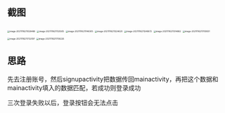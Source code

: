 ## 截图

<img src="https://gitee.com/lnm011223/lnm011223-picture/raw/master/uPic/image-20211116211028488.png" alt="image-20211116211028488" style="zoom:33%;" />



<img src="https://gitee.com/lnm011223/lnm011223-picture/raw/master/uPic/image-20211116211125505.png" alt="image-20211116211125505" style="zoom:33%;" />

<img src="https://gitee.com/lnm011223/lnm011223-picture/raw/master/uPic/image-20211116211148305.png" alt="image-20211116211148305" style="zoom:33%;" />

<img src="https://gitee.com/lnm011223/lnm011223-picture/raw/master/uPic/image-20211116211224620.png" alt="image-20211116211224620" style="zoom:33%;" />

<img src="https://gitee.com/lnm011223/lnm011223-picture/raw/master/uPic/image-20211116211249672.png" alt="image-20211116211249672" style="zoom:33%;" />

<img src="https://gitee.com/lnm011223/lnm011223-picture/raw/master/uPic/image-20211116211314882.png" alt="image-20211116211314882" style="zoom:33%;" />

<img src="https://gitee.com/lnm011223/lnm011223-picture/raw/master/uPic/image-20211116211709931.png" alt="image-20211116211709931" style="zoom:33%;" />

<img src="https://gitee.com/lnm011223/lnm011223-picture/raw/master/uPic/image-20211116211732097.png" alt="image-20211116211732097" style="zoom:33%;" />

<img src="https://gitee.com/lnm011223/lnm011223-picture/raw/master/uPic/image-20211116211758226.png" alt="image-20211116211758226" style="zoom:33%;" />

## 思路

先去注册账号，然后signupactivity把数据传回mainactivity，再把这个数据和mainactivity填入的数据匹配，若成功则登录成功

三次登录失败以后，登录按钮会无法点击